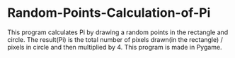 # Random-Points-Calculation-of-Pi
This program calculates Pi by drawing a random points in the rectangle and circle. The result(Pi) is the total number of pixels drawn(in the rectangle) / pixels in circle and then multiplied by 4.  This program is made in Pygame.
